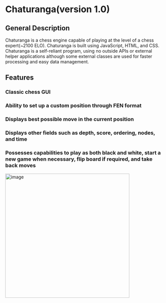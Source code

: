# Chaturanga(version 1.0)

## General Description
Chaturanga is a chess engine capable of playing at the level of a chess expert(~2100 ELO). Chaturanga is built using JavaScript, HTML, and CSS. Chaturanga is a self-reliant program, using no outside APIs or external helper applications although some external classes are used for faster processing and easy data management.

## Features
### Classic chess GUI
### Ability to set up a custom position through FEN format
### Displays best possible move in the current position
### Displays other fields such as depth, score, ordering, nodes, and time
### Possesses capabilities to play as both black and white, start a new game when necessary, flip board if required, and take back moves

<img width="392" alt="image" src="https://user-images.githubusercontent.com/73044396/209251872-d75802a1-4d0e-4848-b9fb-2ee40f58674a.png">


